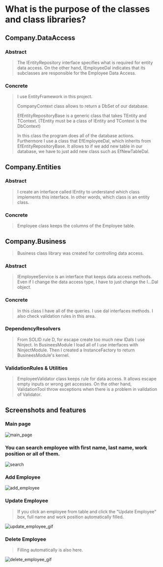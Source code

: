 # What is the purpose of the classes and class libraries?

## Company.DataAccess

### Abstract

> The IEntityRepository interface specifies what is required for entity data access. On the other hand, IEmployeeDal indicates that its subclasses are responsible for the Employee Data Access.

### Concrete

> I use EntityFramework in this project.
> 
> CompanyContext class allows to return a DbSet of our database.
> 
> EfEntityRepositoryBase is a generic class that takes TEntity and
> TContext. (TEntity must be a class of IEntity and TContext is the
> DbContext)
> 
> In this class the program does all of the database actions. Furthermore
> I use a class that EfEmployeeDal, which inherits from
> EfEntityRepositoryBase. It allows to if we add new table in our
> database, we have to just add new class such as EfNewTableDal.


## Company.Entities

### Abstract

> I create an interface called IEntity to understand which class implements this interface. In other words, which class is an entity class.

### Concrete

> Employee class keeps the columns of the Employee table.


## Company.Business

  

> Business class library was created for controlling data access.

  

### Abstract

> IEmployeeService is an interface that keeps data access methods. Even if I change the data access type, I have to just change the I...Dal object.

  

### Concrete

> In this class I have all of the queries. I use dal interfaces methods. I also check validation rules in this area.

  

### DependencyResolvers

> From SOLID rule D, for escape create too much new IDals I use Ninject. In BusineesModule I load all of I use interfaces with NinjectModule. Then I created a InstanceFactory to return BusineesModule's kernel.

### ValidationRules & Utilities

> EmployeeValidator class keeps rule for data access. It allows escape empty inputs or wrong get accesses. On the other hand, ValidationTool throw exceptions when there is a problem in validation of Validator.

## Screenshots and features
### Main page

![main_page](https://github.com/mralibatu/GUI_EmployeeManagerDemo/assets/90419918/36dcbdf2-4a96-4444-93b6-aed9a40b7fef)

### You can search employee with first name, last name, work position or all of them. 
![search](https://github.com/mralibatu/GUI_EmployeeManagerDemo/assets/90419918/92a13e13-63c0-4e1b-85dd-ab68500ed05d)

### Add Employee
![add_employee](https://github.com/mralibatu/GUI_EmployeeManagerDemo/assets/90419918/e01dd2c9-ac42-469d-951b-6930b51ca464)

### Update Employee
>If you click an employee from table and click the "Update Employee" box, full name and work position automatically filled.
>
![update_employee_gif](https://github.com/mralibatu/GUI_EmployeeManagerDemo/assets/90419918/3edf5c1c-9607-409b-a1ff-3a308aaab285)

### Delete Employee
>Filling automatically is also here.
>
![delete_employee_gif](https://github.com/mralibatu/GUI_EmployeeManagerDemo/assets/90419918/5f13c214-0632-498b-8cb3-d1e9cc381f47)
